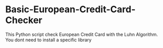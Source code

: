 # Basic-European-Credit-Card-Checker

This Python script check European Credit Card with the Luhn Algorithm.
You dont need to install a specific library

